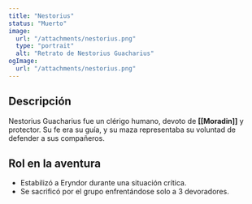 ```yaml
---
title: "Nestorius"
status: "Muerto"
image:
  url: "/attachments/nestorius.png"
  type: "portrait"
  alt: "Retrato de Nestorius Guacharius"
ogImage:
  url: "/attachments/nestorius.png"
---
```


## Descripción
Nestorius Guacharius fue un clérigo humano, devoto de **[[Moradin]]** y protector. Su fe era su guía, y su maza representaba su voluntad de defender a sus compañeros. 

## Rol en la aventura
- Estabilizó a Eryndor durante una situación crítica.
- Se sacrificó por el grupo enfrentándose solo a 3 devoradores.
